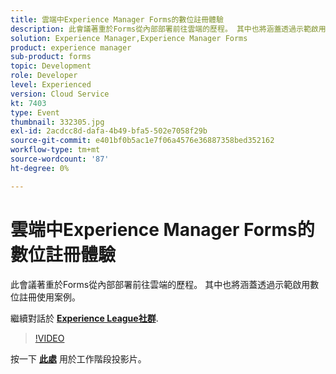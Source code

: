 ```yaml
---
title: 雲端中Experience Manager Forms的數位註冊體驗
description: 此會議著重於Forms從內部部署前往雲端的歷程。 其中也將涵蓋透過示範啟用數位註冊使用案例。
solution: Experience Manager,Experience Manager Forms
product: experience manager
sub-product: forms
topic: Development
role: Developer
level: Experienced
version: Cloud Service
kt: 7403
type: Event
thumbnail: 332305.jpg
exl-id: 2acdcc8d-dafa-4b49-bfa5-502e7058f29b
source-git-commit: e401bf0b5ac1e7f06a4576e36887358bed352162
workflow-type: tm+mt
source-wordcount: '87'
ht-degree: 0%

---
```


# 雲端中Experience Manager Forms的數位註冊體驗

此會議著重於Forms從內部部署前往雲端的歷程。 其中也將涵蓋透過示範啟用數位註冊使用案例。

繼續對話於 **[Experience League社群](https://adobe.ly/36Yd3v6)**.

>[!VIDEO](https://video.tv.adobe.com/v/332305/?quality=12&learn=on&hidetitle=true)

按一下 **[此處](/help/adobe-developers-live/assets/digital-enrollment-aem-forms-cloud.pdf)** 用於工作階段投影片。
